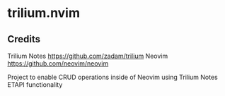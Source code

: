 # trilium.nvim
## Credits
Trilium Notes
https://github.com/zadam/trilium
Neovim
https://github.com/neovim/neovim

Project to enable CRUD operations inside of Neovim using Trilium Notes ETAPI functionality

